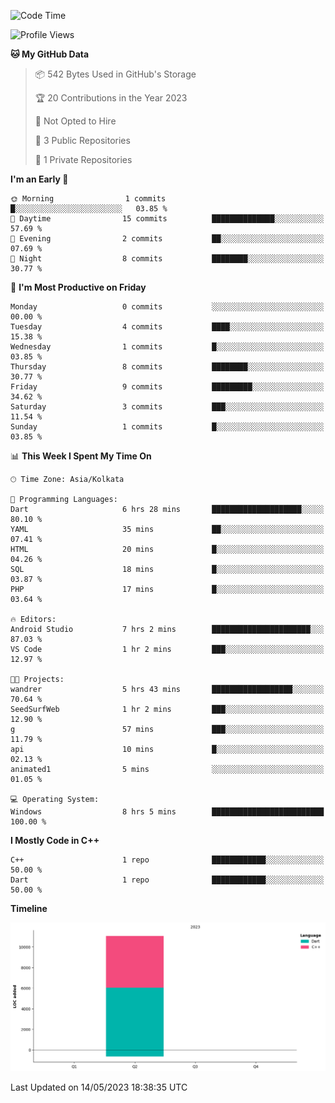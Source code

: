 <!--START_SECTION:waka-->
![Code Time](http://img.shields.io/badge/Code%20Time-20%20hrs%202%20mins-blue)

![Profile Views](http://img.shields.io/badge/Profile%20Views-0-blue)

**🐱 My GitHub Data** 

> 📦 542 Bytes Used in GitHub's Storage 
 > 
> 🏆 20 Contributions in the Year 2023
 > 
> 🚫 Not Opted to Hire
 > 
> 📜 3 Public Repositories 
 > 
> 🔑 1 Private Repositories 
 > 
**I'm an Early 🐤** 

```text
🌞 Morning                1 commits           █░░░░░░░░░░░░░░░░░░░░░░░░   03.85 % 
🌆 Daytime                15 commits          ██████████████░░░░░░░░░░░   57.69 % 
🌃 Evening                2 commits           ██░░░░░░░░░░░░░░░░░░░░░░░   07.69 % 
🌙 Night                  8 commits           ████████░░░░░░░░░░░░░░░░░   30.77 % 
```
📅 **I'm Most Productive on Friday** 

```text
Monday                   0 commits           ░░░░░░░░░░░░░░░░░░░░░░░░░   00.00 % 
Tuesday                  4 commits           ████░░░░░░░░░░░░░░░░░░░░░   15.38 % 
Wednesday                1 commits           █░░░░░░░░░░░░░░░░░░░░░░░░   03.85 % 
Thursday                 8 commits           ████████░░░░░░░░░░░░░░░░░   30.77 % 
Friday                   9 commits           █████████░░░░░░░░░░░░░░░░   34.62 % 
Saturday                 3 commits           ███░░░░░░░░░░░░░░░░░░░░░░   11.54 % 
Sunday                   1 commits           █░░░░░░░░░░░░░░░░░░░░░░░░   03.85 % 
```


📊 **This Week I Spent My Time On** 

```text
🕑︎ Time Zone: Asia/Kolkata

💬 Programming Languages: 
Dart                     6 hrs 28 mins       ████████████████████░░░░░   80.10 % 
YAML                     35 mins             ██░░░░░░░░░░░░░░░░░░░░░░░   07.41 % 
HTML                     20 mins             █░░░░░░░░░░░░░░░░░░░░░░░░   04.26 % 
SQL                      18 mins             █░░░░░░░░░░░░░░░░░░░░░░░░   03.87 % 
PHP                      17 mins             █░░░░░░░░░░░░░░░░░░░░░░░░   03.64 % 

🔥 Editors: 
Android Studio           7 hrs 2 mins        ██████████████████████░░░   87.03 % 
VS Code                  1 hr 2 mins         ███░░░░░░░░░░░░░░░░░░░░░░   12.97 % 

🐱‍💻 Projects: 
wandrer                  5 hrs 43 mins       ██████████████████░░░░░░░   70.64 % 
SeedSurfWeb              1 hr 2 mins         ███░░░░░░░░░░░░░░░░░░░░░░   12.90 % 
g                        57 mins             ███░░░░░░░░░░░░░░░░░░░░░░   11.79 % 
api                      10 mins             █░░░░░░░░░░░░░░░░░░░░░░░░   02.13 % 
animated1                5 mins              ░░░░░░░░░░░░░░░░░░░░░░░░░   01.05 % 

💻 Operating System: 
Windows                  8 hrs 5 mins        █████████████████████████   100.00 % 
```

**I Mostly Code in C++** 

```text
C++                      1 repo              ████████████░░░░░░░░░░░░░   50.00 % 
Dart                     1 repo              ████████████░░░░░░░░░░░░░   50.00 % 
```



**Timeline**

![Lines of Code chart](https://raw.githubusercontent.com/sairam030/sairam030/main/assets/bar_graph.png)


 Last Updated on 14/05/2023 18:38:35 UTC
<!--END_SECTION:waka-->
